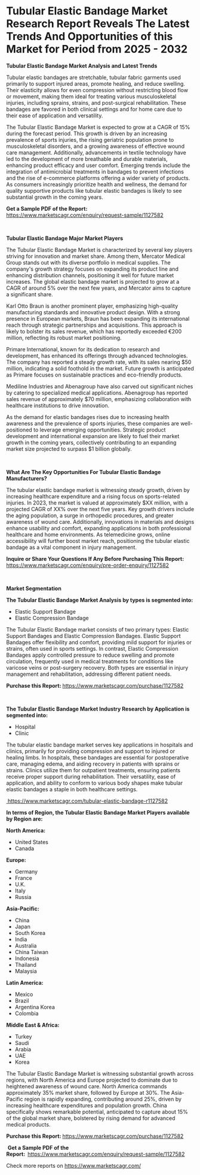 <p><h1>Tubular Elastic Bandage Market Research Report Reveals The Latest Trends And Opportunities of this Market for Period from 2025 - 2032</h1></p><p><strong>Tubular Elastic Bandage Market Analysis and Latest Trends</strong></p>
<p><p>Tubular elastic bandages are stretchable, tubular fabric garments used primarily to support injured areas, promote healing, and reduce swelling. Their elasticity allows for even compression without restricting blood flow or movement, making them ideal for treating various musculoskeletal injuries, including sprains, strains, and post-surgical rehabilitation. These bandages are favored in both clinical settings and for home care due to their ease of application and versatility.</p><p>The Tubular Elastic Bandage Market is expected to grow at a CAGR of 15% during the forecast period. This growth is driven by an increasing prevalence of sports injuries, the rising geriatric population prone to musculoskeletal disorders, and a growing awareness of effective wound care management. Additionally, advancements in textile technology have led to the development of more breathable and durable materials, enhancing product efficacy and user comfort. Emerging trends include the integration of antimicrobial treatments in bandages to prevent infections and the rise of e-commerce platforms offering a wider variety of products. As consumers increasingly prioritize health and wellness, the demand for quality supportive products like tubular elastic bandages is likely to see substantial growth in the coming years.</p></p>
<p><strong>Get a Sample PDF of the Report:&nbsp;</strong> <a href="https://www.marketscagr.com/enquiry/request-sample/1127582?utm_campaign=3095&utm_medium=2&utm_source=Github&utm_content=ia&utm_term=06032025&utm_id=tubular-elastic-bandage">https://www.marketscagr.com/enquiry/request-sample/1127582</a></p>
<p>&nbsp;</p>
<p><strong>Tubular Elastic Bandage Major Market Players</strong></p>
<p><p>The Tubular Elastic Bandage Market is characterized by several key players striving for innovation and market share. Among them, Mercator Medical Group stands out with its diverse portfolio in medical supplies. The company's growth strategy focuses on expanding its product line and enhancing distribution channels, positioning it well for future market increases. The global elastic bandage market is projected to grow at a CAGR of around 5% over the next few years, and Mercator aims to capture a significant share.</p><p>Karl Otto Braun is another prominent player, emphasizing high-quality manufacturing standards and innovative product design. With a strong presence in European markets, Braun has been expanding its international reach through strategic partnerships and acquisitions. This approach is likely to bolster its sales revenue, which has reportedly exceeded €200 million, reflecting its robust market positioning.</p><p>Primare International, known for its dedication to research and development, has enhanced its offerings through advanced technologies. The company has reported a steady growth rate, with its sales nearing $50 million, indicating a solid foothold in the market. Future growth is anticipated as Primare focuses on sustainable practices and eco-friendly products.</p><p>Mediline Industries and Abenagroup have also carved out significant niches by catering to specialized medical applications. Abenagroup has reported sales revenue of approximately $70 million, emphasizing collaboration with healthcare institutions to drive innovation.</p><p>As the demand for elastic bandages rises due to increasing health awareness and the prevalence of sports injuries, these companies are well-positioned to leverage emerging opportunities. Strategic product development and international expansion are likely to fuel their market growth in the coming years, collectively contributing to an expanding market size projected to surpass $1 billion globally.</p></p>
<p>&nbsp;</p>
<p><strong>What Are The Key Opportunities For Tubular Elastic Bandage Manufacturers?</strong></p>
<p><p>The tubular elastic bandage market is witnessing steady growth, driven by increasing healthcare expenditure and a rising focus on sports-related injuries. In 2023, the market is valued at approximately $XX million, with a projected CAGR of XX% over the next five years. Key growth drivers include the aging population, a surge in orthopedic procedures, and greater awareness of wound care. Additionally, innovations in materials and designs enhance usability and comfort, expanding applications in both professional healthcare and home environments. As telemedicine grows, online accessibility will further boost market reach, positioning the tubular elastic bandage as a vital component in injury management.</p></p>
<p><strong>Inquire or Share Your Questions If Any Before Purchasing This Report:</strong> <a href="https://www.marketscagr.com/enquiry/pre-order-enquiry/1127582?utm_campaign=3095&utm_medium=2&utm_source=Github&utm_content=ia&utm_term=06032025&utm_id=tubular-elastic-bandage">https://www.marketscagr.com/enquiry/pre-order-enquiry/1127582</a></p>
<p>&nbsp;</p>
<p><strong>Market Segmentation</strong></p>
<p><strong>The Tubular Elastic Bandage Market Analysis by types is segmented into:</strong></p>
<p><ul><li>Еlаѕtіс Ѕuрроrt Ваndаgе</li><li>Еlаѕtіс Соmрrеѕѕіоn Ваndаgе</li></ul></p>
<p><p>The Tubular Elastic Bandage market consists of two primary types: Elastic Support Bandages and Elastic Compression Bandages. Elastic Support Bandages offer flexibility and comfort, providing mild support for injuries or strains, often used in sports settings. In contrast, Elastic Compression Bandages apply controlled pressure to reduce swelling and promote circulation, frequently used in medical treatments for conditions like varicose veins or post-surgery recovery. Both types are essential in injury management and rehabilitation, addressing different patient needs.</p></p>
<p><strong>Purchase this Report:&nbsp;</strong><a href="https://www.marketscagr.com/purchase/1127582?utm_campaign=3095&utm_medium=2&utm_source=Github&utm_content=ia&utm_term=06032025&utm_id=tubular-elastic-bandage">https://www.marketscagr.com/purchase/1127582</a></p>
<p>&nbsp;</p>
<p><strong>The Tubular Elastic Bandage Market Industry Research by Application is segmented into:</strong></p>
<p><ul><li>Hospital</li><li>Clinic</li></ul></p>
<p><p>The tubular elastic bandage market serves key applications in hospitals and clinics, primarily for providing compression and support to injured or healing limbs. In hospitals, these bandages are essential for postoperative care, managing edema, and aiding recovery in patients with sprains or strains. Clinics utilize them for outpatient treatments, ensuring patients receive proper support during rehabilitation. Their versatility, ease of application, and ability to conform to various body shapes make tubular elastic bandages a staple in both healthcare settings.</p></p>
<p><a href="https://www.marketscagr.com/tubular-elastic-bandage-r1127582?utm_campaign=3095&utm_medium=2&utm_source=Github&utm_content=ia&utm_term=06032025&utm_id=tubular-elastic-bandage">&nbsp;https://www.marketscagr.com/tubular-elastic-bandage-r1127582</a></p>
<p><strong>In terms of Region, the Tubular Elastic Bandage Market Players available by Region are:</strong></p>
<p>
    <p> <strong> North America: </strong>
        <ul>
            <li>United States</li>
            <li>Canada</li>
        </ul>
        </p> 
    <p> <strong> Europe: </strong>
        <ul>
            <li>Germany</li>
            <li>France</li>
            <li>U.K.</li>
            <li>Italy</li>
            <li>Russia</li>
        </ul>
        </p> 
    <p> <strong> Asia-Pacific: </strong>
        <ul>
            <li>China</li>
            <li>Japan</li>
            <li>South Korea</li>
            <li>India</li>
            <li>Australia</li>
            <li>China Taiwan</li>
            <li>Indonesia</li>
            <li>Thailand</li>
            <li>Malaysia</li>
        </ul>
        </p> 
    <p> <strong> Latin America: </strong>
        <ul>
            <li>Mexico</li>
            <li>Brazil</li>
            <li>Argentina Korea</li>
            <li>Colombia</li>
        </ul>
        </p> 
    <p> <strong> Middle East & Africa: </strong>
        <ul>
            <li>Turkey</li>
            <li>Saudi</li>
            <li>Arabia</li>
            <li>UAE</li>
            <li>Korea</li>
        </ul>
    </p>
    </p>
<p><p>The Tubular Elastic Bandage Market is witnessing substantial growth across regions, with North America and Europe projected to dominate due to heightened awareness of wound care. North America commands approximately 35% market share, followed by Europe at 30%. The Asia-Pacific region is rapidly expanding, contributing around 25%, driven by increasing healthcare expenditures and population growth. China specifically shows remarkable potential, anticipated to capture about 15% of the global market share, bolstered by rising demand for advanced medical products.</p></p>
<p><strong>Purchase this Report: </strong><a href="https://www.marketscagr.com/purchase/1127582?utm_campaign=3095&utm_medium=2&utm_source=Github&utm_content=ia&utm_term=06032025&utm_id=tubular-elastic-bandage">https://www.marketscagr.com/purchase/1127582</a></p>
<p>&nbsp;<strong>Get a Sample PDF of the Report:&nbsp;&nbsp;</strong><a href="https://www.marketscagr.com/enquiry/request-sample/1127582?utm_campaign=3095&utm_medium=2&utm_source=Github&utm_content=ia&utm_term=06032025&utm_id=tubular-elastic-bandage">https://www.marketscagr.com/enquiry/request-sample/1127582</a></p>
<p><strong></strong></p>
<p>Check more reports on <a href="https://www.marketscagr.com/?utm_campaign=3095&utm_medium=2&utm_source=Github&utm_content=ia&utm_term=06032025&utm_id=tubular-elastic-bandage">https://www.marketscagr.com/</a></p>